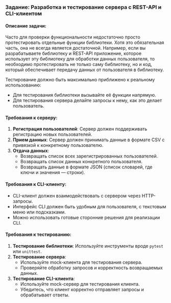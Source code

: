 ### Задание: Разработка и тестирование сервера с REST-API и CLI-клиентом

#### Описание задачи:
Часто для проверки функциональности недостаточно просто протестировать отдельные функции библиотеки. Хотя это обязательная часть, она не всегда является достаточной. Например, если вы разрабатываете библиотеку и REST-API приложение, которое использует эту библиотеку для обработки данных пользователя, то необходимо протестировать не только саму библиотеку, но и код, который обеспечивает передачу данных от пользователя в библиотеку.

Тестирование должно быть максимально приближено к реальному использованию:
- Для тестирования библиотеки вызывайте её функции напрямую.
- Для тестирования сервера делайте запросы к нему, как это делает пользователь.

#### Требования к серверу:
1. **Регистрация пользователей**: Сервер должен поддерживать регистрацию новых пользователей.
2. **Прием данных**: Сервер должен принимать данные в формате CSV с привязкой к конкретному пользователю.
3. **Отдача данных**:
   - Возвращать список всех зарегистрированных пользователей.
   - Возвращать список данных конкретного пользователя.
   - Возвращать данные в формате JSON (список словарей, где ключи и значения — строки).

#### Требования к CLI-клиенту:
- CLI-клиент должен взаимодействовать с сервером через HTTP-запросы.
- Интерфейс CLI должен быть удобным для пользователя, с текстовым меню или подсказками.
- Можно использовать готовые сторонние решения для реализации CLI.

#### Требования к тестированию:
1. **Тестирование библиотеки**: Используйте инструменты вроде `pytest` или `unittest`.
2. **Тестирование сервера**:
   - Используйте mock-клиента для тестирования сервера.
   - Проверяйте обработку запросов и корректность возвращаемых данных.
3. **Тестирование CLI-клиента**:
   - Используйте mock-сервер для тестирования клиента.
   - Убедитесь, что клиент корректно отправляет запросы и обрабатывает ответы.
